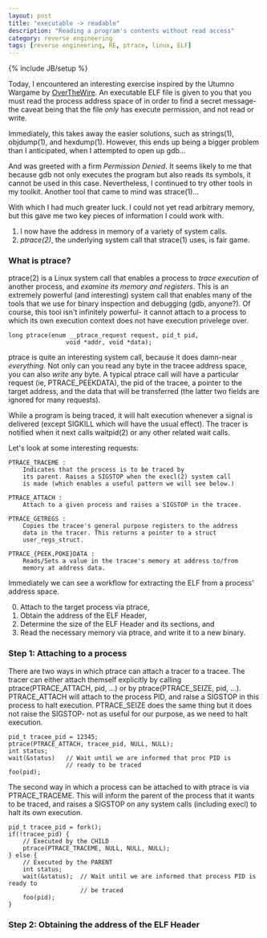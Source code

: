 ```yaml
---
layout: post
title: "executable -> readable"
description: "Reading a program's contents without read access"
category: reverse engineering 
tags: [reverse engineering, RE, ptrace, linux, ELF]
---
```

{% include JB/setup %}

Today, I encountered an interesting exercise inspired by the 
Utumno Wargame by [OverTheWire](http://overthewire.org). An 
executable ELF file is given to you that you must read the 
process address space of in order to find a secret message- 
the caveat being that the file *only* has execute permission, 
and not read or write.

Immediately, this takes away the easier solutions, such as 
strings(1), objdump(1), and hexdump(1). However, this ends 
up being a bigger problem than I anticipated, when I attempted 
to open up gdb...

And was greeted with a firm *Permission Denied*. It seems likely 
to me that because gdb not only executes the program but also 
reads its symbols, it cannot be used in this case. Nevertheless, 
I continued to try other tools in my toolkit. Another tool that 
came to mind was strace(1)...

With which I had much greater luck. I could not yet read arbitrary 
memory, but this gave me two key pieces of information I could work 
with.

1. I now have the address in memory of a variety of system calls.
2. *ptrace(2)*, the underlying system call that strace(1) uses, 
is fair game.

### What is ptrace?
ptrace(2) is a Linux system call that enables a process to *trace 
execution* of another process, and *examine its memory and registers*. 
This is an extremely powerful (and interesting) system call that 
enables many of the tools that we use for binary inspection and 
debugging (gdb, anyone?). Of course, this tool isn't infinitely 
powerful- it cannot attach to a process to which its own 
execution context does not have execution privelege over.

    long ptrace(enum __ptrace_request request, pid_t pid,
                    void *addr, void *data);

ptrace is quite an interesting system call, because it does damn-near
*everything*. Not only can you read any byte in the tracee address
space, you can also *write* any byte. A typical ptrace call will
have a particular request (ie, PTRACE_PEEKDATA), the pid of the
tracee, a pointer to the target address, and the data that will
be transferred (the latter two fields are ignored for many requests). 

While a program is being traced, it will halt execution whenever
a signal is delivered (except SIGKILL which will have the usual effect).
The tracer is notified when it next calls waitpid(2) or any other related
wait calls. 

Let's look at some interesting requests:

    PTRACE_TRACEME : 
        Indicates that the process is to be traced by
        its parent. Raises a SIGSTOP when the execl(2) system call
        is made (which enables a useful pattern we will see below.)

    PTRACE_ATTACH :
        Attach to a given process and raises a SIGSTOP in the tracee.

    PTRACE_GETREGS :
        Copies the tracee's general purpose registers to the address
        data in the tracer. This returns a pointer to a struct
        user_regs_struct.

    PTRACE_{PEEK,POKE}DATA :
        Reads/Sets a value in the tracee's memory at address to/from
        memory at address data.

Immediately we can see a workflow for extracting the ELF from a process'
address space.

0. Attach to the target process via ptrace,
1. Obtain the address of the ELF Header,
2. Determine the size of the ELF Header and its sections, and
3. Read the necessary memory via ptrace, and write it to a new binary.

### Step 1: Attaching to a process

There are two ways in which ptrace can attach a tracer to a tracee.
The tracer can either attach themself explicitly by calling 
ptrace(PTRACE_ATTACH, pid, ...) or by ptrace(PTRACE_SEIZE, pid, ...).
PTRACE_ATTACH will attach to the process PID, and raise a SIGSTOP in this
process to halt execution. PTRACE_SEIZE does the same thing but it does not
raise the SIGSTOP- not as useful for our purpose, as we need to halt execution.

    pid_t tracee_pid = 12345;
    ptrace(PTRACE_ATTACH, tracee_pid, NULL, NULL);
    int status;
    wait(&status)   // Wait until we are informed that proc PID is
                    // ready to be traced    
    foo(pid);



The second way in which a process can be attached to with ptrace is via
PTRACE_TRACEME. This will inform the parent of the process that it wants to
be traced, and raises a SIGSTOP on any system calls (including execl) to 
halt its own execution.

    pid_t tracee_pid = fork();
    if(!tracee_pid) {
        // Executed by the CHILD        
        ptrace(PTRACE_TRACEME, NULL, NULL, NULL);
    } else {
        // Executed by the PARENT
        int status;
        wait(&status);  // Wait until we are informed that process PID is ready to 
                        // be traced
        foo(pid);
    }
        
### Step 2: Obtaining the address of the ELF Header
